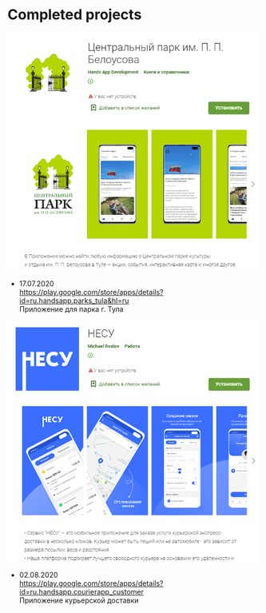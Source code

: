 # Completed projects

<img src="https://github.com/NetylkinOV/projects/blob/main/pt.png?raw=true" alt="" />

- 17.07.2020 <br>
https://play.google.com/store/apps/details?id=ru.handsapp.parks_tula&hl=ru <br>
Приложение для парка г. Тула <br>

<img src="https://github.com/NetylkinOV/projects/blob/main/n.png?raw=true" alt="" />

- 02.08.2020 <br>
https://play.google.com/store/apps/details?id=ru.handsapp.courierapp_customer <br>
Приложение курьерской доставки <br>